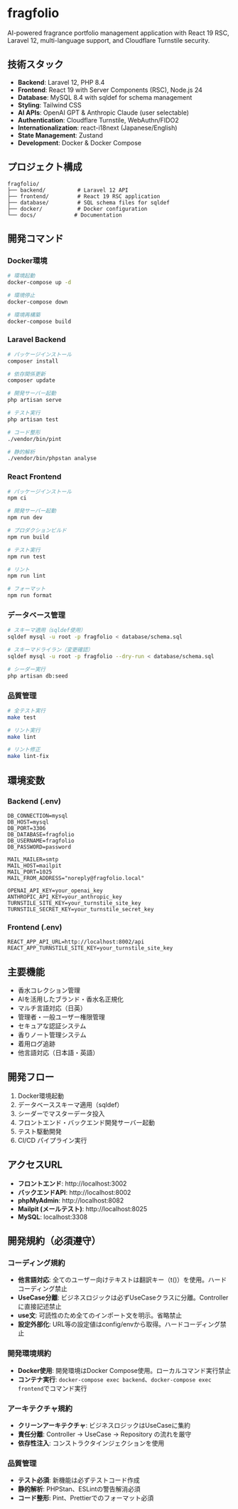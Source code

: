 # fragfolio

AI-powered fragrance portfolio management application with React 19 RSC, Laravel 12, multi-language support, and Cloudflare Turnstile security.

## 技術スタック

- **Backend**: Laravel 12, PHP 8.4
- **Frontend**: React 19 with Server Components (RSC), Node.js 24
- **Database**: MySQL 8.4 with sqldef for schema management
- **Styling**: Tailwind CSS
- **AI APIs**: OpenAI GPT & Anthropic Claude (user selectable)
- **Authentication**: Cloudflare Turnstile, WebAuthn/FIDO2
- **Internationalization**: react-i18next (Japanese/English)
- **State Management**: Zustand
- **Development**: Docker & Docker Compose

## プロジェクト構成

```
fragfolio/
├── backend/          # Laravel 12 API
├── frontend/         # React 19 RSC application
├── database/         # SQL schema files for sqldef
├── docker/           # Docker configuration
└── docs/            # Documentation
```

## 開発コマンド

### Docker環境

```bash
# 環境起動
docker-compose up -d

# 環境停止
docker-compose down

# 環境再構築
docker-compose build
```

### Laravel Backend

```bash
# パッケージインストール
composer install

# 依存関係更新
composer update

# 開発サーバー起動
php artisan serve

# テスト実行
php artisan test

# コード整形
./vendor/bin/pint

# 静的解析
./vendor/bin/phpstan analyse
```

### React Frontend

```bash
# パッケージインストール
npm ci

# 開発サーバー起動
npm run dev

# プロダクションビルド
npm run build

# テスト実行
npm run test

# リント
npm run lint

# フォーマット
npm run format
```

### データベース管理

```bash
# スキーマ適用（sqldef使用）
sqldef mysql -u root -p fragfolio < database/schema.sql

# スキーマドライラン（変更確認）
sqldef mysql -u root -p fragfolio --dry-run < database/schema.sql

# シーダー実行
php artisan db:seed
```

### 品質管理

```bash
# 全テスト実行
make test

# リント実行
make lint

# リント修正
make lint-fix
```

## 環境変数

### Backend (.env)
```
DB_CONNECTION=mysql
DB_HOST=mysql
DB_PORT=3306
DB_DATABASE=fragfolio
DB_USERNAME=fragfolio
DB_PASSWORD=password

MAIL_MAILER=smtp
MAIL_HOST=mailpit
MAIL_PORT=1025
MAIL_FROM_ADDRESS="noreply@fragfolio.local"

OPENAI_API_KEY=your_openai_key
ANTHROPIC_API_KEY=your_anthropic_key
TURNSTILE_SITE_KEY=your_turnstile_site_key
TURNSTILE_SECRET_KEY=your_turnstile_secret_key
```

### Frontend (.env)
```
REACT_APP_API_URL=http://localhost:8002/api
REACT_APP_TURNSTILE_SITE_KEY=your_turnstile_site_key
```

## 主要機能

- 香水コレクション管理
- AIを活用したブランド・香水名正規化
- マルチ言語対応（日英）
- 管理者・一般ユーザー権限管理
- セキュアな認証システム
- 香りノート管理システム
- 着用ログ追跡
- 他言語対応（日本語・英語）

## 開発フロー

1. Docker環境起動
2. データベーススキーマ適用（sqldef）
3. シーダーでマスターデータ投入
4. フロントエンド・バックエンド開発サーバー起動
5. テスト駆動開発
6. CI/CD パイプライン実行

## アクセスURL

- **フロントエンド**: http://localhost:3002
- **バックエンドAPI**: http://localhost:8002
- **phpMyAdmin**: http://localhost:8082
- **Mailpit (メールテスト)**: http://localhost:8025
- **MySQL**: localhost:3308

## 開発規約（必須遵守）

### コーディング規約
- **他言語対応**: 全てのユーザー向けテキストは翻訳キー（t()）を使用。ハードコーディング禁止
- **UseCase分離**: ビジネスロジックは必ずUseCaseクラスに分離。Controllerに直接記述禁止
- **use文**: 可読性のため全てのインポート文を明示。省略禁止
- **設定外部化**: URL等の設定値はconfig/envから取得。ハードコーディング禁止

### 開発環境規約
- **Docker使用**: 開発環境はDocker Compose使用。ローカルコマンド実行禁止
- **コンテナ実行**: `docker-compose exec backend`、`docker-compose exec frontend`でコマンド実行

### アーキテクチャ規約
- **クリーンアーキテクチャ**: ビジネスロジックはUseCaseに集約
- **責任分離**: Controller → UseCase → Repository の流れを厳守
- **依存性注入**: コンストラクタインジェクションを使用

### 品質管理
- **テスト必須**: 新機能は必ずテストコード作成
- **静的解析**: PHPStan、ESLintの警告解消必須
- **コード整形**: Pint、Prettierでのフォーマット必須
